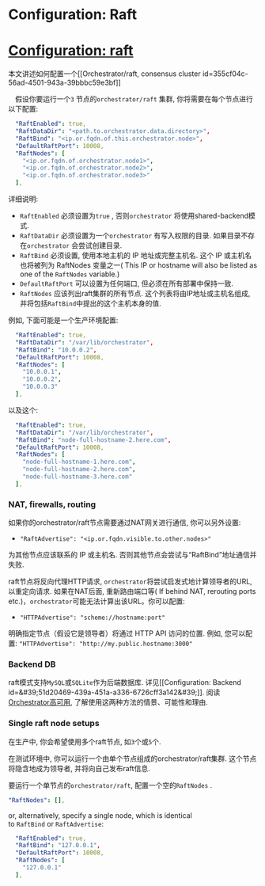# Configuration: Raft
# [Configuration: raft](https://github.com/openark/orchestrator/blob/master/docs/configuration-raft.md)
本文讲述如何配置一个[[Orchestrator/raft, consensus cluster id=355cf04c-56ad-4501-943a-39bbbc59e3bf]] 

 假设你要运行一个`3` 节点的`orchestrator/raft` 集群, 你将需要在每个节点进行以下配置:

```yaml
  "RaftEnabled": true,
  "RaftDataDir": "<path.to.orchestrator.data.directory>",
  "RaftBind": "<ip.or.fqdn.of.this.orchestrator.node>",
  "DefaultRaftPort": 10008,
  "RaftNodes": [
    "<ip.or.fqdn.of.orchestrator.node1>",
    "<ip.or.fqdn.of.orchestrator.node2>",
    "<ip.or.fqdn.of.orchestrator.node3>"
  ],
```
详细说明:

* `RaftEnabled` 必须设置为`true` , 否则`orchestrator` 将使用shared-backend模式.
* `RaftDataDir` 必须设置为一个`orchestrator` 有写入权限的目录. 如果目录不存在`orchestrator` 会尝试创建目录.
* `RaftBind` 必须设置, 使用本地主机的 IP 地址或完整主机名.  这个 IP 或主机名也将被列为 RaftNodes 变量之一( This IP or hostname will also be listed as one of the `RaftNodes` variable.)
* `DefaultRaftPort` 可以设置为任何端口, 但必须在所有部署中保持一致.
* `RaftNodes` 应该列出raft集群的所有节点. 这个列表将由IP地址或主机名组成, 并将包括`RaftBind`中提出的这个主机本身的值.

例如, 下面可能是一个生产环境配置:

```yaml
  "RaftEnabled": true,
  "RaftDataDir": "/var/lib/orchestrator",
  "RaftBind": "10.0.0.2",
  "DefaultRaftPort": 10008,
  "RaftNodes": [
    "10.0.0.1",
    "10.0.0.2",
    "10.0.0.3"
  ],
```
以及这个:

```yaml
  "RaftEnabled": true,
  "RaftDataDir": "/var/lib/orchestrator",
  "RaftBind": "node-full-hostname-2.here.com",
  "DefaultRaftPort": 10008,
  "RaftNodes": [
    "node-full-hostname-1.here.com",
    "node-full-hostname-2.here.com",
    "node-full-hostname-3.here.com"
  ],
```
### NAT, firewalls, routing
如果你的orchestrator/raft节点需要通过NAT网关进行通信, 你可以另外设置:

* `"RaftAdvertise": "<ip.or.fqdn.visible.to.other.nodes>"`

为其他节点应该联系的 IP 或主机名. 否则其他节点会尝试与“RaftBind”地址通信并失败.

raft节点将反向代理HTTP请求, `orchestrator`将尝试启发式地计算领导者的URL, 以重定向请求. 如果在NAT后面, 重新路由端口等( If behind NAT, rerouting ports etc.)，`orchestrator`可能无法计算出该URL。你可以配置:

* `"HTTPAdvertise": "scheme://hostname:port"` 

明确指定节点（假设它是领导者）将通过 HTTP API 访问的位置.  例如, 您可以配置:  `"HTTPAdvertise": "http://my.public.hostname:3000"` 

### Backend DB
raft模式支持`MySQL`或`SQLite`作为后端数据库. 详见[[Configuration: Backend id=&amp;#39;51d20469-439a-451a-a336-6726cff3a142&amp;#39;]]. 阅读[Orchestrator高可用](Deployment/Orchestrator高可用.md), 了解使用这两种方法的情景、可能性和理由.

### Single raft node setups
在生产中, 你会希望使用多个raft节点, 如`3`个或`5`个.

在测试环境中, 你可以运行一个由单个节点组成的orchestrator/raft集群. 这个节点将隐含地成为领导者, 并将向自己发布raft信息.

要运行一个单节点的`orchestrator/raft`, 配置一个空的`RaftNodes` .

```yaml
"RaftNodes": [],
```
or, alternatively, specify a single node, which is identical to `RaftBind` or `RaftAdvertise`:

```yaml
  "RaftEnabled": true,
  "RaftBind": "127.0.0.1",
  "DefaultRaftPort": 10008,
  "RaftNodes": [
    "127.0.0.1"
  ],
```






